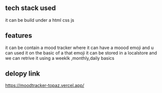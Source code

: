## tech stack used
it can be build under a html css js 
## features
it can be contain a mood tracker where it can have a moood emoji and u can used it on the basic of a 
that emoji it can  be stored in a localstore and we can retrive it using a weeklk ,monthly,daily basics


## delopy link
https://moodtracker-topaz.vercel.app/
